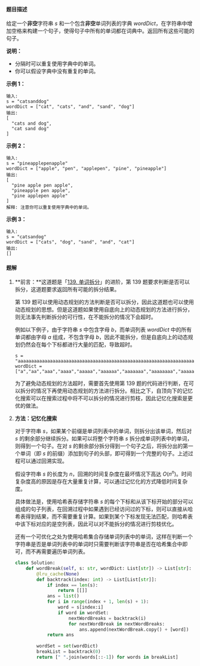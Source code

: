 #### 题目描述

给定一个**非空**字符串 *s* 和一个包含**非空**单词列表的字典 *wordDict*，在字符串中增加空格来构建一个句子，使得句子中所有的单词都在词典中。返回所有这些可能的句子。

**说明：**

- 分隔时可以重复使用字典中的单词。
- 你可以假设字典中没有重复的单词。

**示例 1：**

```
输入:
s = "catsanddog"
wordDict = ["cat", "cats", "and", "sand", "dog"]
输出:
[
  "cats and dog",
  "cat sand dog"
]
```

**示例 2：**

```
输入:
s = "pineapplepenapple"
wordDict = ["apple", "pen", "applepen", "pine", "pineapple"]
输出:
[
  "pine apple pen apple",
  "pineapple pen apple",
  "pine applepen apple"
]
解释: 注意你可以重复使用字典中的单词。
```

**示例 3：**

```
输入:
s = "catsandog"
wordDict = ["cats", "dog", "sand", "and", "cat"]
输出:
[]
```



#### 题解

1. **前言：**这道题是「[139. 单词拆分](https://leetcode-cn.com/problems/word-break/)」的进阶，第 139 题要求判断是否可以拆分，这道题要求返回所有可能的拆分结果。

   第 139 题可以使用动态规划的方法判断是否可以拆分，因此这道题也可以使用动态规划的思想。但是这道题如果使用自底向上的动态规划的方法进行拆分，则无法事先判断拆分的可行性，在不能拆分的情况下会超时。

   例如以下例子，由于字符串 $s$ 中包含字母 $b$，而单词列表 $wordDict$ 中的所有单词都由字母 $a$ 组成，不包含字母 $b$，因此不能拆分，但是自底向上的动态规划仍然会在每个下标都进行大量的匹配，导致超时。

   ```
   s = "aaaaaaaaaaaaaaaaaaaaaaaaaaaaaaaaaaaaaaaaaaaaaaaaaaaaaaaaaaaaaaaaaaaaaaaaaaabaaaaaaaaaaaaaaaaaaaaaaaaaaaaaaaaaaaaaaaaaaaaaaaaaaaaaaaaaaaaaaaaaaaaaaaaaaa"
   wordDict = ["a","aa","aaa","aaaa","aaaaa","aaaaaa","aaaaaaa","aaaaaaaa","aaaaaaaaa","aaaaaaaaaa"]
   ```

   为了避免动态规划的方法超时，需要首先使用第 139 题的代码进行判断，在可以拆分的情况下再使用动态规划的方法进行拆分。相比之下，自顶向下的记忆化搜索可以在搜索过程中将不可以拆分的情况进行剪枝，因此记忆化搜索是更优的做法。

2. **方法：记忆化搜索**

   对于字符串 $s$，如果某个前缀是单词列表中的单词，则拆分出该单词，然后对 $s$ 的剩余部分继续拆分。如果可以将整个字符串 $s$ 拆分成单词列表中的单词，则得到一个句子。在对 $s$ 的剩余部分拆分得到一个句子之后，将拆分出的第一个单词（即 $s$ 的前缀）添加到句子的头部，即可得到一个完整的句子。上述过程可以通过回溯实现。

   假设字符串 $s$ 的长度为 $n$，回溯的时间复杂度在最坏情况下高达 $O(n^n)$。时间复杂度高的原因是存在大量重复计算，可以通过记忆化的方式降低时间复杂度。

   具体做法是，使用哈希表存储字符串 $s$ 的每个下标和从该下标开始的部分可以组成的句子列表，在回溯过程中如果遇到已经访问过的下标，则可以直接从哈希表得到结果，而不需要重复计算。如果到某个下标发现无法匹配，则哈希表中该下标对应的是空列表，因此可以对不能拆分的情况进行剪枝优化。

   还有一个可优化之处为使用哈希集合存储单词列表中的单词，这样在判断一个字符串是否是单词列表中的单词时只需要判断该字符串是否在哈希集合中即可，而不再需要遍历单词列表。

   ```python
   class Solution:
       def wordBreak(self, s: str, wordDict: List[str]) -> List[str]:
           @lru_cache(None)
           def backtrack(index: int) -> List[List[str]]:
               if index == len(s):
                   return [[]]
               ans = list()
               for i in range(index + 1, len(s) + 1):
                   word = s[index:i]
                   if word in wordSet:
                       nextWordBreaks = backtrack(i)
                       for nextWordBreak in nextWordBreaks:
                           ans.append(nextWordBreak.copy() + [word])
               return ans
           
           wordSet = set(wordDict)
           breakList = backtrack(0)
           return [" ".join(words[::-1]) for words in breakList]
   ```

   